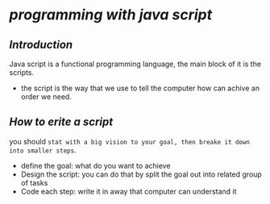 # *programming with java script* 

## *Introduction* 
Java script is a functional programming language, the main block of it is the scripts.

- the script is the way that we use to tell the computer how can achive an order we need.

 ## *How to erite a script*
 you should  `stat with a big vision to your goal, then breake it down into smaller steps`.
 - define the goal: 
  what do you want to achieve
  - Design the script: 
  you can do that by split the goal out into related group of tasks
- Code each step: 
write it in away that computer can understand it
